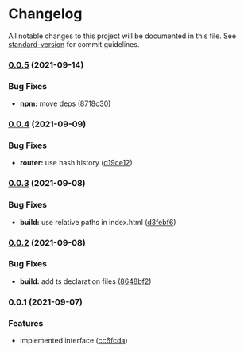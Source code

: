 # Changelog

All notable changes to this project will be documented in this file. See [standard-version](https://github.com/conventional-changelog/standard-version) for commit guidelines.

### [0.0.5](https://github.com/gemini-testing/hermione-profiler-ui/compare/v0.0.4...v0.0.5) (2021-09-14)


### Bug Fixes

* **npm:** move deps ([8718c30](https://github.com/gemini-testing/hermione-profiler-ui/commit/8718c3088fd7a3a1757a1609d93f8e2391b05619))

### [0.0.4](https://github.com/gemini-testing/hermione-profiler-ui/compare/v0.0.3...v0.0.4) (2021-09-09)


### Bug Fixes

* **router:** use hash history ([d19ce12](https://github.com/gemini-testing/hermione-profiler-ui/commit/d19ce12fd2ed3eb4348776c723b3e3da6b226f59))

### [0.0.3](https://github.com/gemini-testing/hermione-profiler-ui/compare/v0.0.2...v0.0.3) (2021-09-08)


### Bug Fixes

* **build:** use relative paths in index.html ([d3febf6](https://github.com/gemini-testing/hermione-profiler-ui/commit/d3febf65c29ad5c3178dc7ace40993e8d8307b51))

### [0.0.2](https://github.com/gemini-testing/hermione-profiler-ui/compare/v0.0.1...v0.0.2) (2021-09-08)


### Bug Fixes

* **build:** add ts declaration files ([8648bf2](https://github.com/gemini-testing/hermione-profiler-ui/commit/8648bf274a342ea50f9d3604a4cc5791e0f6a987))

### 0.0.1 (2021-09-07)


### Features

* implemented interface ([cc6fcda](https://github.com/gemini-testing/hermione-profiler-ui/commit/cc6fcda1f2d27d6dec08685c0cffe6dcf2ea64dc))
